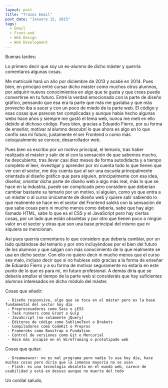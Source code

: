```yaml
---
layout: post
title: "Trazos Email"
post_date: "January 15, 2015"
tags: 
  - Email
  - Front-end
  - Web Design
  - Web Development
---
```

Buenas tardes:

Lo primero decir que soy un ex-alumno de dicho máster y querría comentaros algunas cosas.

Me matriculé hará un año por diciembre de 2013 y acabé en 2014. Pues bien, en principio entré cursar dicho máster como muchos otros alumnos, por adquirir nuevos conocimientos en algo que te gusta y que crees puede convertirse en tu futuro. Entré la verdad emocionado con la parte de diseño gráfico, pensando que esa era la parte que más me gustaba y que más provecho iba a sacar y con un poco de miedo de la parte web. El código y esas cosas que parecen tan complicadas y aunque había hecho algunas webs hace años y siempre me gustó el tema web, nunca me metí en ello debido al dichoso código. Pues bien, gracias a Eduardo Fierro, por su forma de enseñar, motivar al alumno descubrí lo que ahora es algo en lo que confío sea mi futuro, justamente el ser Frontend o como más coloquialmente se conoce, desarrollador web.

Pues bien os escribo por un motivo principal, el temario, tras haber realizado el máster y salir de el con la sensación de que sabemos mucho, he descubierto, tras llevar casi diez meses de forma autodidacta y a tiempo completo el leer, investigar y aprender por mi cuenta todo lo que tienen que ver con el sector, me doy cuenta que al ser una escuela principalmente orientada al diseño gráfico que para alguien, principalmente con esa idea, diseñar, orientar dicha parte de diseño web a algo más real, más lo que se hace en la industria, puede ser complicado pero considero que deberían cambiar bastante su temario por un motivo, si alguien, como yo que entra a un máster o al curso únicamente de diseño web y quiere salir sabiendo lo que realmente se hace en el sector del Frontend saldrá con la sensación de que sabe cosas pero ni mucho menos como debería, sabe que hay algo llamado HTML, sabe lo que es el CSS y el JavaScript pero hay ciertas cosas, por un lado que están obsoletas y por otro que tienen poco o ningún valor en el sector y otras que son una base principal del mismo que ni siquiera se mencionan.

Así pues querría comentaros lo que considero que debería cambiar, por un lado quitándose del temario y por otro incluyéndose por el bien del futuro de los alumnos y que salgan con más conocimiento de lo que realmente se usa en dicho sector. Con ello no quiero decir ni mucho menos que el curso sea malo, incluso decir que si no hubiese sido gracias a la forma de enseñar de Eduardo Fierro y a su forma de motivar seguramente no estaría en este punto de lo que es para mi, mi futuro profesional. A demás diría que se debería ampliar el tiempo de la parte web si consideráis que hay suficientes alumnos interesados en dicho módulo del máster.

Cosas que añadir:

     - Diseño responsive, algo que se toca en el máster pero es la base fundamental del sector hoy día
     - Preprocesadores como Sass o LESS
     - Task runners como Grunt o Gulp
     - JavaScript (no solamente jQuery)
     - Editores de código como SublimeText o Brakets
     - Compiladores como CodeKit o Prepros
     - Frameroks como Boostrap o Fundation
     - Control de versiones como Git o Mercurial
     - Hace más incapié en el Wireframing o prototipado web

Cosas que quitar:

     - Dreamweaver: no es mal programa pero nadie lo usa hoy día, hace muchas cosas pero diría que la inmensa mayoría no se usan
     - Flash: es una tecnología obsoleta en el mundo web, carece de usabilidad y está en desuso aunque no muerta del todo

Un cordial saludo,